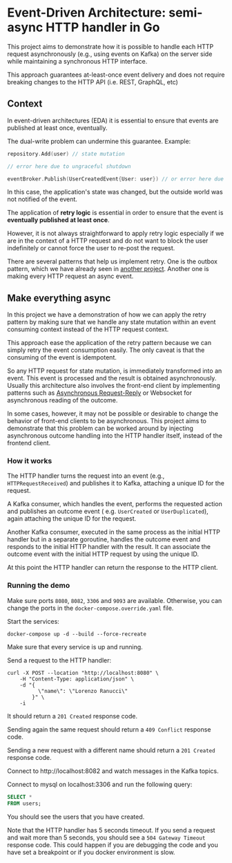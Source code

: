 # Event-Driven Architecture: semi-async HTTP handler in Go

This project aims to demonstrate how it is possible to handle each HTTP request asynchronously (e.g., using events on
Kafka) on the server side while maintaining a synchronous HTTP interface.

This approach guarantees at-least-once event delivery and does not require breaking changes to the HTTP API (i.e. REST,
GraphQL, etc)

## Context

In event-driven architectures (EDA) it is essential to ensure that events are published at least once, eventually.

The dual-write problem can undermine this guarantee. Example:

```go
repository.Add(user) // state mutation

// error here due to ungraceful shutdown

eventBroker.Publish(UserCreatedEvent{User: user}) // or error here due to network issues or service unavailable
```

In this case, the application's state was changed, but the outside world was not notified of the event.

The application of **retry logic** is essential in order to ensure that the event is **eventually published at least
once**.

However, it is not always straightforward to apply retry logic especially if we are in the context of a HTTP request and
do not want to block the user indefinitely or cannot force the user to re-post the request.

There are several patterns that help us implement retry. One is the outbox pattern, which we have already seen in
[another project](https://github.com/lorenzoranucci/tor). Another one is making every HTTP request an async event.

## Make everything async

In this project we have a demonstration of how we can apply the retry pattern by making sure that we handle any
state mutation within an event consuming context instead of the HTTP request context.

This approach ease the application of the retry pattern because we can simply retry the event consumption easily.
The only caveat is that the consuming of the event is idempotent.

So any HTTP request for state mutation, is immediately transformed into an event. This event is processed and the result
is obtained asynchronously. Usually this architecture also involves the front-end client by implementing patterns
such as [Asynchronous Request-Reply](https://learn.microsoft.com/en-us/azure/architecture/patterns/async-request-reply)
or Websocket for asynchronous reading of the outcome.

In some cases, however, it may not be possible or desirable to change the behavior of front-end clients to be
asynchronous. This project aims to demonstrate that this problem can be worked around by injecting asynchronous outcome
handling into the HTTP handler itself, instead of the frontend client.

### How it works

The HTTP handler turns the request into an event (e.g., `HTTPRequestReceived`) and publishes it to Kafka, attaching a
unique ID for the request.

A Kafka consumer, which handles the event, performs the requested action and publishes an outcome event (
e.g. `UserCreated` or `UserDuplicated`), again attaching the unique ID for the request.

Another Kafka consumer, executed in the same process as the initial HTTP handler but in a separate goroutine, handles
the outcome event and responds to the initial HTTP handler with the result. It can associate the outcome event with the
initial HTTP request by using the unique ID.

At this point the HTTP handler can return the response to the HTTP client.

### Running the demo

Make sure ports `8080`, `8082`, `3306` and `9093` are available.
Otherwise, you can change the ports in the `docker-compose.override.yaml` file.

Start the services:

```shell
docker-compose up -d --build --force-recreate
```

Make sure that every service is up and running.

Send a request to the HTTP handler:

```shell
curl -X POST --location "http://localhost:8080" \
    -H "Content-Type: application/json" \
    -d "{
          \"name\": \"Lorenzo Ranucci\"
        }" \
    -i
```

It should return a `201 Created` response code.

Sending again the same request should return a `409 Conflict` response code.

Sending a new request with a different name should return a `201 Created` response code.

Connect to http://localhost:8082 and watch messages in the Kafka topics.

Connect to mysql on localhost:3306 and run the following query:

```sql
SELECT *
FROM users;
```

You should see the users that you have created.

Note that the HTTP handler has 5 seconds timeout. If you send a request and wait more than 5 seconds, you should see
a `504 Gateway Timeout` response code. This could happen if you are debugging the code and you have set a breakpoint or
if you docker environment is slow.
